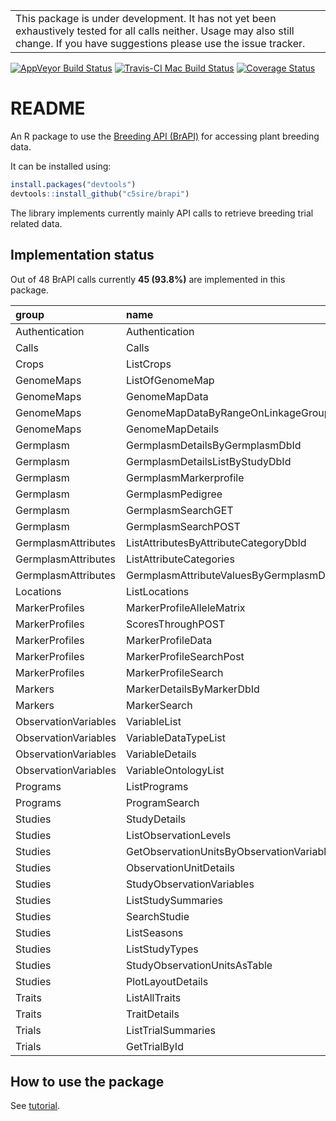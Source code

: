 
<!-- README.md is generated from README.Rmd. Please edit that file -->
|                                                                                                                                                                                      |
|--------------------------------------------------------------------------------------------------------------------------------------------------------------------------------------|
| This package is under development. It has not yet been exhaustively tested for all calls neither. Usage may also still change. If you have suggestions please use the issue tracker. |

[![AppVeyor Build Status](https://ci.appveyor.com/api/projects/status/github/c5sire/brapi?branch=master&svg=true)](https://ci.appveyor.com/project/c5sire/brapi) [![Travis-CI Mac Build Status](https://travis-ci.org/c5sire/brapi.svg?branch=master&label=Mac%20OSX)](https://travis-ci.org/c5sire/brapi) [![Coverage Status](https://img.shields.io/codecov/c/github/c5sire/brapi/master.svg)](https://codecov.io/github/c5sire/brapi?branch=master)

README
======

An R package to use the [Breeding API (BrAPI)](http://docs.brapi.apiary.io) for accessing plant breeding data.

It can be installed using:

``` r
install.packages("devtools")
devtools::install_github("c5sire/brapi")
```

The library implements currently mainly API calls to retrieve breeding trial related data.

Implementation status
---------------------

Out of 48 BrAPI calls currently **45 (93.8%)** are implemented in this package.

| group                | name                                       | R.function                           |
|:---------------------|:-------------------------------------------|:-------------------------------------|
| Authentication       | Authentication                             | authenticate                         |
| Calls                | Calls                                      | calls                                |
| Crops                | ListCrops                                  | crops                                |
| GenomeMaps           | ListOfGenomeMap                            | genomemaps                           |
| GenomeMaps           | GenomeMapData                              | genomemaps\_data                     |
| GenomeMaps           | GenomeMapDataByRangeOnLinkageGroup         | genomemaps\_data\_range              |
| GenomeMaps           | GenomeMapDetails                           | genomemaps\_details                  |
| Germplasm            | GermplasmDetailsByGermplasmDbId            | germplasm\_details                   |
| Germplasm            | GermplasmDetailsListByStudyDbId            | germplasm\_details\_study            |
| Germplasm            | GermplasmMarkerprofile                     | germplasm\_markerprofiles            |
| Germplasm            | GermplasmPedigree                          | germplasm\_pedigree                  |
| Germplasm            | GermplasmSearchGET                         | germplasm\_search                    |
| Germplasm            | GermplasmSearchPOST                        | germplasm\_search                    |
| GermplasmAttributes  | ListAttributesByAttributeCategoryDbId      | germplasmattributes                  |
| GermplasmAttributes  | ListAttributeCategories                    | germplasmattributes\_categories      |
| GermplasmAttributes  | GermplasmAttributeValuesByGermplasmDbId    | germplasmattributes\_details         |
| Locations            | ListLocations                              | locations                            |
| MarkerProfiles       | MarkerProfileAlleleMatrix                  | markerprofiles\_allelematrix\_search |
| MarkerProfiles       | ScoresThroughPOST                          | markerprofiles\_allelematrix\_search |
| MarkerProfiles       | MarkerProfileData                          | markerprofiles\_details              |
| MarkerProfiles       | MarkerProfileSearchPost                    | markerprofiles\_search               |
| MarkerProfiles       | MarkerProfileSearch                        | markerprofiles\_search               |
| Markers              | MarkerDetailsByMarkerDbId                  | markers\_details                     |
| Markers              | MarkerSearch                               | markers\_search                      |
| ObservationVariables | VariableList                               | observationvariables                 |
| ObservationVariables | VariableDataTypeList                       | observationvariables\_datatypes      |
| ObservationVariables | VariableDetails                            | observationvariables\_details        |
| ObservationVariables | VariableOntologyList                       | observationvariables\_ontologies     |
| Programs             | ListPrograms                               | programs                             |
| Programs             | ProgramSearch                              | programs\_search                     |
| Studies              | StudyDetails                               | studies\_details                     |
| Studies              | ListObservationLevels                      | studies\_observationlevels           |
| Studies              | GetObservationUnitsByObservationVariableId | studies\_observations                |
| Studies              | ObservationUnitDetails                     | studies\_observationunits            |
| Studies              | StudyObservationVariables                  | studies\_observationvariables        |
| Studies              | ListStudySummaries                         | studies\_search                      |
| Studies              | SearchStudie                               | studies\_search                      |
| Studies              | ListSeasons                                | studies\_seasons                     |
| Studies              | ListStudyTypes                             | studies\_studytypes                  |
| Studies              | StudyObservationUnitsAsTable               | studies\_table                       |
| Studies              | PlotLayoutDetails                          | studies\_layout                      |
| Traits               | ListAllTraits                              | traits                               |
| Traits               | TraitDetails                               | traits\_details                      |
| Trials               | ListTrialSummaries                         | trials                               |
| Trials               | GetTrialById                               | trials\_details                      |

How to use the package
----------------------

See [tutorial](https://github.com/c5sire/brapi/blob/master/inst/doc/tutorial.Rmd).

